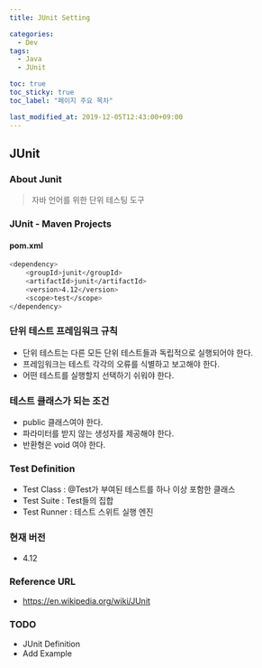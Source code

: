 ```yaml
---
title: JUnit Setting

categories:
  - Dev
tags:
  - Java
  - JUnit

toc: true
toc_sticky: true
toc_label: "페이지 주요 목차"

last_modified_at: 2019-12-05T12:43:00+09:00
---
```


## JUnit ##

### About Junit ###

> 자바 언어를 위한 단위 테스팅 도구

### JUnit - Maven Projects ###

#### pom.xml ####

```bash
<dependency>
    <groupId>junit</groupId>
    <artifactId>junit</artifactId>
    <version>4.12</version>
    <scope>test</scope>
</dependency>
```

### 단위 테스트 프레임워크 규칙 ###

- 단위 테스트는 다른 모든 단위 테스트들과 독립적으로 실행되어야 한다.
- 프레임워크는 테스트 각각의 오류를 식별하고 보고해야 한다.
- 어떤 테스트를 실행할지 선택하기 쉬워야 한다.

### 테스트 클래스가 되는 조건 ###

- public 클래스여야 한다.
- 파라미터를 받지 않는 생성자를 제공해야 한다.
- 반환형은 void 여야 한다.

### Test Definition ###

- Test Class : @Test가 부여된 테스트를 하나 이상 포함한 클래스
- Test Suite : Test들의 집합
- Test Runner : 테스트 스위트 실행 엔진

### 현재 버전 ###

- 4.12

### Reference URL ###

- <https://en.wikipedia.org/wiki/JUnit>

### TODO ###

- JUnit Definition
- Add Example
